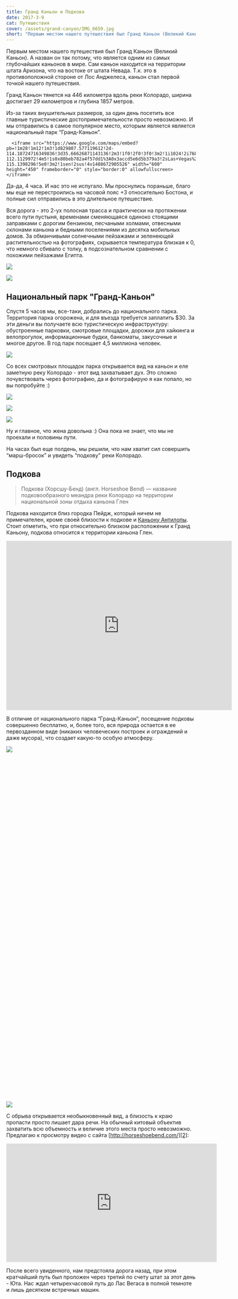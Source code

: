 ```yaml
---
title: Гранд Каньон и Подкова
date: 2017-3-9
cat: Путешествия
cover: /assets/grand-canyon/IMG_6659.jpg
short: "Первым местом нашего путешествия был Гранд Каньон (Великий Каньон). А назван он так потому, что является одним из самых глубочайших каньонов в мире. Сам каньон находится на территории штата Аризона, что на востоке от штата Невада. Т.к. это в противоположной стороне от Лос Анджелеса, каньон стал первой точкой нашего путешествия."
---
```

Первым местом нашего путешествия был Гранд Каньон (Великий Каньон). А назван он так потому, что является одним из самых глубочайших каньонов в мире. Сам каньон находится на территории штата Аризона, что на востоке от штата Невада. Т.к. это в противоположной стороне от Лос Анджелеса, каньон стал первой точкой нашего путешествия.

Гранд Каньон тянется на 446 километра вдоль реки Колорадо, ширина достигает 29 километров и глубина 1857 метров.

<div data-parallax="scroll" data-image-src="/assets/grand-canyon/main.jpg" class="article-par-img">
</div>

Из-за таких внушительных размеров, за один день посетить все главные туристические достопримечательности просто невозможно. И мы отправились в самое популярное место, которым является является национальный парк “Гранд-Каньон”.

<p>

      <iframe src="https://www.google.com/maps/embed?pb=!1m28!1m12!1m3!1d829807.577119612!2d-114.18724716349836!3d35.66626871143136!2m3!1f0!2f0!3f0!3m2!1i1024!2i768!4f13.1!4m13!3e6!4m5!1s0x873312ae759b4d15%3A0x1f38a9bec9912029!2sGrand+Canyon+National+Park%2C+Coconino+County%2C+AZ!3m2!1d36.1069652!2d-112.1129972!4m5!1s0x80beb782a4f57dd1%3A0x3accd5e6d5b379a3!2sLas+Vegas%2C+NV!3m2!1d36.1699412!2d-115.1398296!5e0!3m2!1sen!2sus!4v1488672905526" width="600" height="450" frameborder="0" style="border:0" allowfullscreen></iframe>

</p>

Да-да, 4 часа. И нас это не испугало. Мы проснулись пораньше, благо мы еще не перестроились на часовой пояс +3 относительно Бостона, и полные сил отправились в это длительное путешествие.

Вся дорога - это 2-ух полосная трасса и практически на протяжении всего пути пустыня, временами сменяющаяся одиноко стоящими заправками с дорогим бензином, песчаными холмами, отвесными склонами каньона и бедными поселениями из десятка мобильных домов. За обманчивыми солнечными пейзажами и зеленеющей растительностью на фотографиях, скрывается температура близкая к 0, что немного сбивало с толку, в подсознательном сравнении с похожими пейзажами Египта.

<p>
<a href="/assets/grand-canyon/IMG_6553.jpg" data-lightbox="gal">
  <img src="/assets/grand-canyon/IMG_6553.jpg">
</a>
</p>

<div data-parallax="scroll" data-image-src="/assets/grand-canyon/IMG_6696.jpg" class="article-par-img">
</div>

<p>
<a href="/assets/grand-canyon/IMG_6695.jpg" data-lightbox="gal">
<img src="/assets/grand-canyon/IMG_6695.jpg" />
</a>
</p>

## Национальный парк "Гранд-Каньон"

Спустя 5 часов мы, все-таки, добрались до национального парка. Территория парка огорожена, и для въезда требуется заплатить $30. За эти деньги вы получаете всю туристическую инфраструктуру: обустроенные парковки, смотровые площадки, дорожки для хайкинга и велопрогулок, информационные будки, банкоматы, закусочные и многое другое. В год парк посещает 4,5 миллиона человек.

<p>
<a href="/assets/grand-canyon/map.png" data-lightbox="gal">
<img src="/assets/grand-canyon/map.png" />
</a>
</p>

Со всех смотровых площадок парка открывается вид на каньон и еле заметную реку Колорадо - этот вид захватывает дух. Это сложно почувствовать через фотографию, да и фотографирую я как попало, но вы попробуйте :)

<p>
<a href="/assets/grand-canyon/IMG_6570.jpg" data-lightbox="gal">
<img src="/assets/grand-canyon/IMG_6570.jpg" />
</a>
</p>

<div data-parallax="scroll" data-image-src="/assets/grand-canyon/IMG_6669.jpg" class="article-par-img">
</div>

<p>
<a href="/assets/grand-canyon/IMG_6641.jpg" data-lightbox="gal">
<img src="/assets/grand-canyon/IMG_6641.jpg" />
</a>
</p>

<p>
<a href="/assets/grand-canyon/IMG_6614.jpg" data-lightbox="gal">
<img src="/assets/grand-canyon/IMG_6614.jpg" />
</a>
</p>

Ну и главное, что жена довольна :) Она пока не знает, что мы не проехали и половины пути.

На часах был еще полдень, мы решили, что нам хватит сил совершить “марш-бросок” и увидеть “подкову” реки Колорадо.

## Подкова

> Подкова (Хорсшу-Бенд) (англ. Horseshoe Bend) — название подковообразного меандра реки Колорадо на территории национальной зоны отдыха каньона Глен

Подкова находится близ городка Пейдж, который ничем не примечателен, кроме своей близости к подкове и [Каньону Антилопы][1]. Стоит отметить, что при относительно близком расположении к Гранд Каньону, подкова относится к территории каньона Глен.

<p>
<iframe src="https://www.google.com/maps/embed?pb=!1m28!1m12!1m3!1d743864.2929434805!2d-112.26605569008001!3d36.338337889292546!2m3!1f0!2f0!3f0!3m2!1i1024!2i768!4f13.1!4m13!3e6!4m5!1s0x873312ae759b4d15%3A0x1f38a9bec9912029!2sGrand+Canyon+National+Park%2C+Arizona+86052!3m2!1d36.1069652!2d-112.1129972!4m5!1s0x87346cebcfca8c6f%3A0xf5ea4ba5cf964dcc!2sHorseshoe+Bend%2C+Hwy+89+S%2C+Page%2C+AZ!3m2!1d36.8791588!2d-111.51051299999999!5e0!3m2!1sen!2sus!4v1488682445277" width="600" height="450" frameborder="0" style="border:0" allowfullscreen></iframe>
</p>

В отличие от национального парка “Гранд-Каньон”, посещение подковы совершенно бесплатно, и, более того, вся природа остается в ее первозданном виде (никаких человеческих построек и ограждений и даже мусора), что создает какую-то особую атмосферу.

<p>
<a href="/assets/grand-canyon/IMG_6768.jpg" data-lightbox="gal">
<img src="/assets/grand-canyon/IMG_6768.jpg" />
</a>
</p>

<div data-parallax="scroll" data-image-src="/assets/grand-canyon/IMG_6747.jpg" class="article-par-img" style="height: 900px;">
</div>

<p>
<a href="/assets/grand-canyon/IMG_6726.jpg" data-lightbox="gal">
<img src="/assets/grand-canyon/IMG_6726.jpg" />
</a>
</p>

С обрыва открывается необыкновенный вид, а близость к краю пропасти просто лишает дара речи. На обычный китовый объектив захватить всю объемность и величие этого места просто невозможно. Предлагаю к просмотру видео с сайта [http://horseshoebend.com/][2]:

<p>
<iframe width="560" height="315" src="https://www.youtube.com/embed/pF1kZqnCR08" frameborder="0" allowfullscreen></iframe>
</p>

После всего увиденного, нам предстояла дорога назад, при этом кратчайший путь был проложен через третий по счету штат за этот день - Юта. Нас ждал четырехчасовой путь до Лас Вегаса в полной темноте и лишь десятком встречных машин.

[1]: https://ru.wikipedia.org/wiki/%D0%9A%D0%B0%D0%BD%D1%8C%D0%BE%D0%BD_%D0%90%D0%BD%D1%82%D0%B8%D0%BB%D0%BE%D0%BF%D1%8B
[2]: http://horseshoebend.com/
